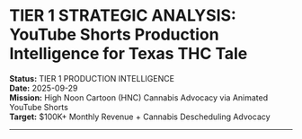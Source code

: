 <!-- Optimized: 2025-10-06 -->
<!-- RPM: 1.6.2.1.1.6.2.1_TIER1_YouTube_Shorts_Production_Strategy_HNC_20251006 -->
<!-- Session: E2E RPM DNA Application -->
<!-- AOM: RND (Reggie & Dro) -->
<!-- COI: TECHNOLOGY -->
<!-- RPM: HIGH -->
<!-- ACTION: BUILD -->

# TIER 1 STRATEGIC ANALYSIS: YouTube Shorts Production Intelligence for Texas THC Tale

**Status:** TIER 1 PRODUCTION INTELLIGENCE  
**Date:** 2025-09-29  
**Mission:** High Noon Cartoon (HNC) Cannabis Advocacy via Animated YouTube Shorts  
**Target:** $100K+ Monthly Revenue + Cannabis Descheduling Advocacy

---
